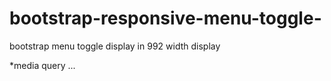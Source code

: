 bootstrap-responsive-menu-toggle-
=================================

bootstrap menu toggle display in 992 width display


*media query ... 
